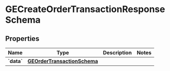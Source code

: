 
# GECreateOrderTransactionResponseSchema

## Properties
Name | Type | Description | Notes
------------ | ------------- | ------------- | -------------
**&#x60;data&#x60;** | [**GEOrderTransactionSchema**](GEOrderTransactionSchema.md) |  | 



